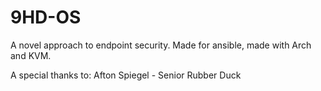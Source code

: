 # 9HD-OS
A novel approach to endpoint security. Made for ansible, made with Arch and KVM.

A special thanks to:
Afton Spiegel - Senior Rubber Duck
